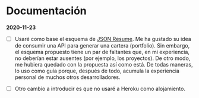 # Documentación

**2020-11-23**

-   [ ] Usaré como base el esquema de
        [JSON Resume](https://jsonresume.org/schema/). Me ha gustado su idea de
        consumir una API para generar una cartera (portfolio). Sin embargo, el
        esquema propuesto tiene un par de faltantes que, en mi experiencia, no
        deberían estar ausentes (por ejemplo, los proyectos). De otro modo, me
        hubiera quedado con la propuesta así como está. De todas maneras, lo uso
        como guía porque, después de todo, acumula la experiencia personal de
        muchos otros desarrolladores.

-   [ ] Otro cambio a introducir es que no usaré a Heroku como alojamiento.

